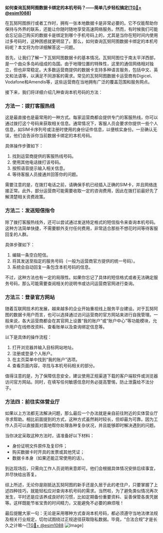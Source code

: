 **如何查询瓦努阿图数据卡绑定的本机号码？——简单几步轻松搞定[[TG💪+ @esim1088](https://t.me/s/esim1088)]**

在瓦努阿图旅行或者工作时，拥有一张本地数据卡是非常必要的。它不仅能帮助你保持与外界的联系，还能让你随时随地享受高速网络服务。然而，有时候我们可能会忘记自己购买的数据卡是绑定到哪个手机号码上的，尤其是当你在短时间内使用过多号码时，这种困惑就更明显了。那么，如何查询瓦努阿图数据卡绑定的本机号码呢？本文将为你详细解答这一问题。

首先，让我们了解一下瓦努阿图数据卡的基本情况。瓦努阿图位于南太平洋西部，是一个由众多岛屿组成的岛国。由于地理位置的特殊性，这里的通信网络相对独立，但也非常稳定。大多数运营商提供的数据卡支持多种语言服务，包括中文、英文和法语等，以满足不同游客的需求。常见的瓦努阿图数据卡运营商有Digicel、Vodafone和Amendis等，这些运营商在当地拥有广泛的覆盖范围和服务网点。

接下来，我们将详细介绍几种查询本机号码的方法：

### 方法一：拨打客服热线

这是最直接也是最常用的一种方式。每家运营商都会提供专门的客服热线，你可以通过拨打这个号码来获取相关信息。通常情况下，客服人员会要求你提供一些个人信息，如SIM卡序列号或注册时使用的身份证件信息，以便核实身份。一旦确认无误，他们会告诉你当前数据卡绑定的本机号码。

具体操作步骤如下：
1. 找到运营商提供的客服热线号码。
2. 使用其他电话拨打该号码。
3. 按照语音提示输入相关信息。
4. 等待客服人员接通并回答你的问题。

需要注意的是，在拨打电话之前，请确保手机已经插入正确的SIM卡，并且网络连接正常。此外，部分运营商可能需要收取一定的咨询费用，因此在拨打前最好先了解清楚相关资费政策。

### 方法二：发送短信指令

除了拨打客服热线外，还可以尝试通过发送特定格式的短信指令来查询本机号码。这种方法简单快捷，不需要额外支付任何费用，非常适合那些不想花时间等待客服回复的人群。

具体步骤如下：
1. 编辑一条空白短信。
2. 将其发送至指定的服务号码（一般为运营商官方提供的统一号码）。
3. 系统会自动回复一条包含本机号码的信息。

不过，这种方法也有一定的局限性。如果你忘记了具体的短信格式或者无法确定服务号码，那么可能需要查阅相关的说明书或访问运营商官网进行查询。

### 方法三：登录官方网站

随着互联网技术的发展，越来越多的企业开始重视线上服务平台建设。对于瓦努阿图的数据卡用户而言，也可以选择通过访问运营商的官方网站来进行自我管理。一般来说，各大运营商都会在其官网上设置“我的账户”或“账户中心”等功能模块，允许用户在线修改资料、查看账单以及查询绑定信息等。

以下是具体的操作流程：
1. 打开浏览器并输入目标网站地址。
2. 注册或登录个人账户。
3. 在主页菜单中找到“我的账户”选项。
4. 查看页面内容，寻找与本机号码相关的部分。

值得注意的是，为了保障信息安全，建议使用正规渠道下载的客户端软件或浏览器访问官方网站。同时，在填写任何敏感信息时务必提高警惕，防止泄露给不法分子。

### 方法四：前往实体营业厅

如果以上方法都无法解决问题，那么最后一个办法就是亲自前往附近的实体营业厅寻求帮助。相比前面提到的方式，这种方式虽然耗时较长，但却最为可靠。因为工作人员可以直接面对面地帮你处理各种复杂状况，并且能够即时解决遇到的问题。

当你决定采取这种方法时，请准备好以下材料：
- 身份证明文件原件及复印件；
- 购买数据卡时开具的发票或其他凭证；
- 数据卡本身（如果还能正常使用的话）。

到达现场后，只需向工作人员说明来意即可。他们会根据具体情况安排后续事宜，并尽快给出答复。

综上所述，无论你是刚抵达瓦努阿图的新手还是久居于此的老住户，只要掌握了上述四种技巧，就能轻松应对查询本机号码的需求。当然啦，为了避免类似情况再次发生，平时还是应该养成良好的习惯，比如定期备份重要资料、妥善保管各类凭据等。这样既能节省宝贵的时间精力，又能避免不必要的麻烦哦！

最后提醒大家一句：无论是采用哪种方式查询本机号码，都必须遵守当地法律法规及相关行业规定，切勿试图绕过正规途径获取隐私数据。毕竟，“合法合规”才是长久之计嘛～[[TG💪+ @esim1088](https://t.me/s/esim1088) ![Image](https://i.postimg.cc/4NQfJmqS/Snipaste-2025-05-13-00-14-12.png)]